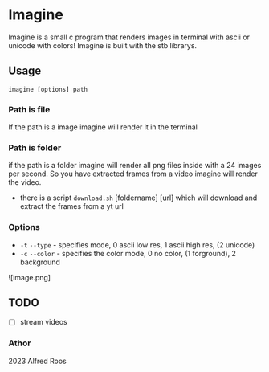 # Imagine

Imagine is a small c program that renders images in terminal
with ascii or unicode with colors!
Imagine is built with the stb librarys.

## Usage 
`imagine [options] path`

### Path is file
 If the path is a image imagine will render it in the terminal

### Path is folder
if the path is a folder imagine will render all png files inside
with a 24 images per second. So you have extracted frames from a video
imagine will render the video.

- there is a script `download.sh` [foldername] [url] which will download and
extract the frames from a yt url


### Options

- `-t` `--type`  - specifies mode, 0 ascii low res, 1 ascii high res, (2 unicode)
- `-c` `--color` - specifies the color mode, 0 no color, (1 forground), 2 background

![image.png]

## TODO
- [ ] stream videos


### Athor
2023  Alfred Roos

